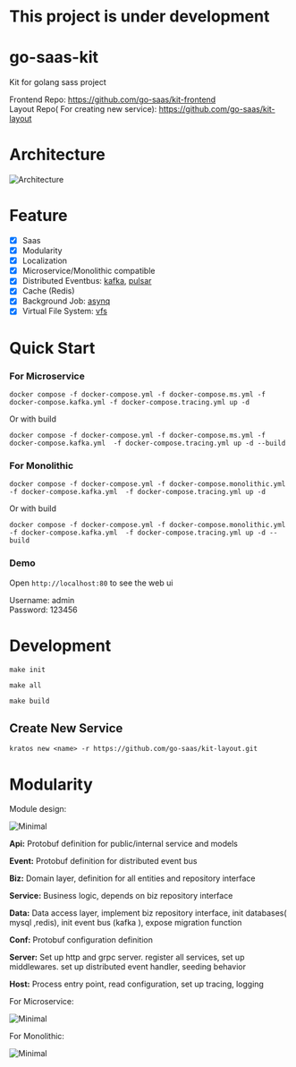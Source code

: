 # This project is under development

# go-saas-kit

Kit for golang sass project

Frontend Repo: https://github.com/go-saas/kit-frontend  
Layout Repo( For creating new service): https://github.com/go-saas/kit-layout

# Architecture
![Architecture](https://github.com/go-saas/kit/blob/main/docs/go-saas-kit.drawio.png?raw=true)

[//]: # (# Demo )

[//]: # (address http://saas.nihaosaoya.com &#40;Shanghai&#41;)

[//]: # (- **Host** Username:admin  Password:123456)

[//]: # (- **Separate Storage Tenant** domain:separateDbDemo Username:admin  Password:123456)

[//]: # (- **Shared Storage Tenant** domain:sharedDbDemo Username:admin  Password:123456)


# Feature

* [x] Saas
* [x] Modularity
* [x] Localization
* [x] Microservice/Monolithic compatible
* [x] Distributed Eventbus: [kafka](https://kafka.apache.org/), [pulsar](https://pulsar.apache.org/)
* [x] Cache (Redis)
* [x] Background Job: [asynq](https://github.com/hibiken/asynq)
* [x] Virtual File System: [vfs](https://github.com/goxiaoy/vfs)

# Quick Start

### For Microservice

```
docker compose -f docker-compose.yml -f docker-compose.ms.yml -f docker-compose.kafka.yml -f docker-compose.tracing.yml up -d
```

Or with build
```
docker compose -f docker-compose.yml -f docker-compose.ms.yml -f docker-compose.kafka.yml  -f docker-compose.tracing.yml up -d --build
```

### For Monolithic

```
docker compose -f docker-compose.yml -f docker-compose.monolithic.yml -f docker-compose.kafka.yml  -f docker-compose.tracing.yml up -d
```
Or with build
```
docker compose -f docker-compose.yml -f docker-compose.monolithic.yml -f docker-compose.kafka.yml  -f docker-compose.tracing.yml up -d --build
```

### Demo

Open `http://localhost:80` to see the web ui

Username: admin  
Password: 123456

# Development

```shell
make init
```
```shell
make all
```
```shell
make build
```

## Create New Service

```shell
kratos new <name> -r https://github.com/go-saas/kit-layout.git
```


# Modularity

Module design: 

![Minimal](https://github.com/go-saas/kit/blob/main/docs/minimal-module-design.drawio.png?raw=true)


**Api:** Protobuf definition for public/internal service and models

**Event:** Protobuf definition for distributed event bus

**Biz:** Domain layer, definition for all entities and repository interface

**Service:** Business logic, depends on biz repository interface

**Data:** Data access layer, implement biz repository interface, init databases( mysql ,redis), init event bus (kafka ), expose migration function

**Conf:** Protobuf configuration definition

**Server:** Set up http and grpc server. register all services, set up middlewares. set up distributed  event handler, seeding behavior

**Host:** Process entry point, read configuration, set up tracing, logging



For Microservice:

![Minimal](https://github.com/go-saas/kit/blob/main/docs/microservice.drawio.png?raw=true)



For Monolithic:

![Minimal](https://github.com/go-saas/kit/blob/main/docs/monolithic.drawio.png?raw=true)
